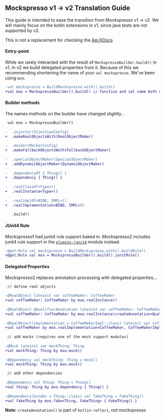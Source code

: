 ## Mockspresso v1 -> v2 Translation Guide

This guide is intended to ease the transition from Mockspresso v1 -> v2. We will mainly focus on the kotlin extensions in v1, since java tests are not supported by v2.

This is not a replacement for checking the [Api KDocs](dokka/api/com.episode6.mxo2/index.html#616616919%2FClasslikes%2F2089714443)

#### Entry-point
While we rarely interacted with the result of `MockspressoBuilder.build()` in v1, in v2 we build delegated properties from it. Because of this we recommending shortening the name of your `val mockspresso`. We've been using `mxo`.

```diff
-val mockspresso = BuildMockspresso.with().build()
+val mxo = MockspressoBuilder().build() // function and val name both changed
```

#### Builder methods
The names methods on the builder have changed slightly...

```diff
 val mxo = MockspressoBuilder()
 
-  .injector(InjectionConfig)
+  .makeRealObjectsWith(RealObjectMaker)
 
-  .mocker(MockerConfig)
+  .makeFallbackObjectsWith(FallbackObjectMaker)
 
-  .specialObjectMaker(SpecialObjectMaker)
+  .addDynamicObjectMaker(DynamicObjectMaker)
 
-  .dependencyOf { Thing() }
+  .dependency { Thing() }
 
-  .realClassOf<Type>()
+  .realInstance<Type>()
 
-  .realImplOf<BIND, IMPL>()
+  .realImplementation<BIND, IMPL>()
 
   .build()
```

#### JUnit4 Rule
Mockspresso1 had junit4 rule support baked in. Mockspresso2 includes junit4 rule support in the [`plugins-junit4`](dokka/plugins-junit4/com.episode6.mxo2.plugins.junit4/index.html#918458742%2FFunctions%2F991293141) module instead.

```diff
-@get:Rule val mockspresso = BuildMockspresso.with().buildRule()
+@get:Rule val mxo = MockspressoBuilder().build().junitRule()
```

#### Delegated Properties
Mockspresso2 replaces annotation processing with delegated properties...

```diff
 // define real objects
 
-@RealObject lateinit var coffeeMaker: CoffeeMaker
+val coffeeMaker: CoffeeMaker by mxo.realInstance()
 
-@RealObject @QualifierAnnotation lateinit var coffeeMaker: CoffeeMaker
+val coffeeMaker: CoffeeMaker by mxo.realInstance(createAnnotation<QualifierAnnotation>())
 
-@RealObject(implementation = CoffeeMakerImpl::class) lateinit var coffeeMaker: CoffeeMaker
+val coffeeMaker by mxo.realImplementation<CoffeeMaker, CoffeeMakerImpl>()
 
 // add mocks (requires one of the mock support modules)
 
-@Mock lateinit var mockThing: Thing 
+val mockThing: Thing by mxo.mock()
 
-@Dependency val mockThing: Thing = mock()
+val mockThing: Thing by mxo.mock()

 // add other dependencies
 
-@Dependency val thing: Thing = Thing()
+val thing: Thing by mxo.dependency { Thing() }
 
-@Dependency(bindAs = Thing::class) val fakeThing = FakeThing()
+val fakeThing by mxo.fake<Thing, FakeThing> { FakeThing() }
```
**Note:** `createAnnotation()` is part of `kotlin-reflect`, not mockspresso